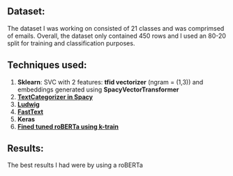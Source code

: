 ## Dataset:
The dataset I was working on consisted of 21 classes and was comprimsed of emails. Overall, the dataset only contained 450 rows and I used an 80-20 split 
for training and classification purposes.

## Techniques used:
1. **Sklearn**: SVC with 2 features: **tfid vectorizer** (ngram = (1,3)) and embeddings generated using **SpacyVectorTransformer**
1. **[TextCategorizer in Spacy](https://spacy.io/usage/training#textcat)**
1. **[Ludwig](https://ludwig-ai.github.io/ludwig-docs/user_guide/)**
1. **[FastText](https://fasttext.cc/docs/en/supervised-tutorial.html)**
1. **Keras**
1. **[Fined tuned roBERTa using k-train](https://github.com/amaiya/ktrain)**

## Results:
The best results I had were by using a roBERTa 
